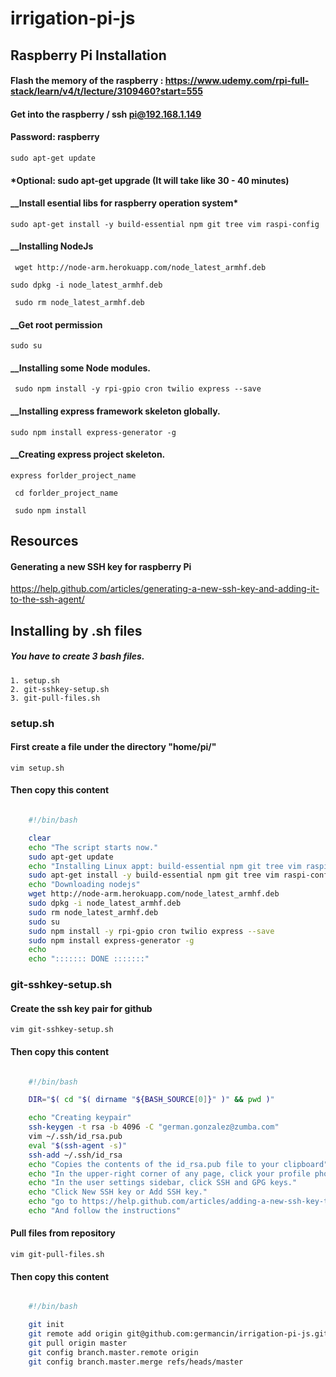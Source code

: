 # irrigation-pi-js

## Raspberry Pi Installation

#### Flash the memory of the raspberry : https://www.udemy.com/rpi-full-stack/learn/v4/t/lecture/3109460?start=555
#### Get into the raspberry / ssh pi@192.168.1.149
#### Password: raspberry
```sudo apt-get update```
####     *Optional: sudo apt-get upgrade (It will take like 30 - 40 minutes)
#### __Install esential libs for raspberry operation system*
```sudo apt-get install -y build-essential npm git tree vim raspi-config```
#### __Installing NodeJs

``` wget http://node-arm.herokuapp.com/node_latest_armhf.deb```

``` sudo dpkg -i node_latest_armhf.deb ```

``` sudo rm node_latest_armhf.deb```

#### __Get root permission
``` sudo su ```

#### __Installing some Node modules.
``` sudo npm install -y rpi-gpio cron twilio express --save```

#### __Installing express framework skeleton globally.
``` sudo npm install express-generator -g ```

#### __Creating express project skeleton.
``` express forlder_project_name ```

``` cd forlder_project_name```

``` sudo npm install```


## Resources

#### Generating a new SSH key for raspberry Pi 
https://help.github.com/articles/generating-a-new-ssh-key-and-adding-it-to-the-ssh-agent/

## Installing by .sh files
##### You have to create 3 bash files.
	1. setup.sh
	2. git-sshkey-setup.sh
	3. git-pull-files.sh


###  setup.sh
#### First create a file under the directory "home/pi/"
``` vim setup.sh ```

#### Then copy this content
``` bash

	#!/bin/bash

	clear
	echo "The script starts now."
	sudo apt-get update
	echo "Installing Linux appt: build-essential npm git tree vim raspi-config"
	sudo apt-get install -y build-essential npm git tree vim raspi-config
	echo "Downloading nodejs"
	wget http://node-arm.herokuapp.com/node_latest_armhf.deb
	sudo dpkg -i node_latest_armhf.deb
	sudo rm node_latest_armhf.deb
	sudo su
	sudo npm install -y rpi-gpio cron twilio express --save
	sudo npm install express-generator -g
	echo 
	echo "::::::: DONE :::::::"

```

###  git-sshkey-setup.sh
#### Create the ssh key pair for github
``` vim git-sshkey-setup.sh ```

#### Then copy this content
``` bash

	#!/bin/bash

	DIR="$( cd "$( dirname "${BASH_SOURCE[0]}" )" && pwd )" 

	echo "Creating keypair"
	ssh-keygen -t rsa -b 4096 -C "german.gonzalez@zumba.com"
	vim ~/.ssh/id_rsa.pub
	eval "$(ssh-agent -s)"
	ssh-add ~/.ssh/id_rsa
	echo "Copies the contents of the id_rsa.pub file to your clipboard"
	echo "In the upper-right corner of any page, click your profile photo, then click Settings."
	echo "In the user settings sidebar, click SSH and GPG keys."
	echo "Click New SSH key or Add SSH key."
	echo "go to https://help.github.com/articles/adding-a-new-ssh-key-to-your-github-account/"
	echo "And follow the instructions"

```

#### Pull files from repository
``` vim git-pull-files.sh ```

#### Then copy this content
``` bash

	#!/bin/bash

	git init 
	git remote add origin git@github.com:germancin/irrigation-pi-js.git
	git pull origin master
	git config branch.master.remote origin
	git config branch.master.merge refs/heads/master

```






